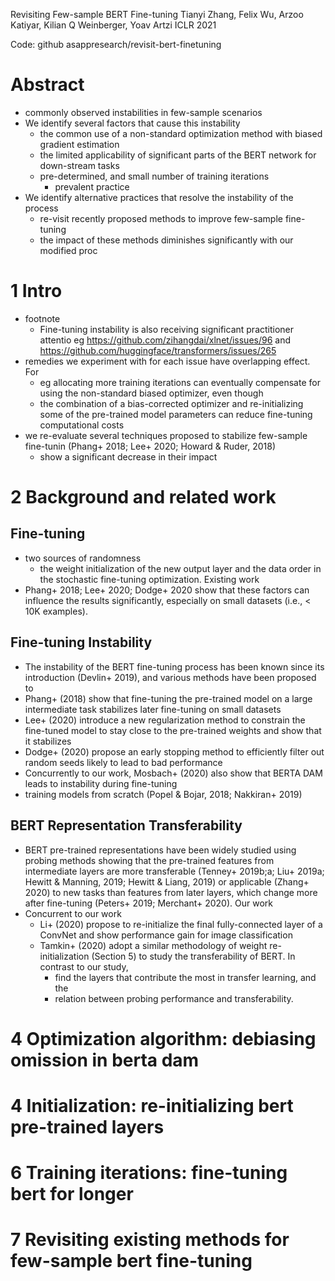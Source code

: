 Revisiting Few-sample BERT Fine-tuning
Tianyi Zhang, Felix Wu, Arzoo Katiyar, Kilian Q Weinberger, Yoav Artzi
ICLR 2021

Code: github asappresearch/revisit-bert-finetuning

# Abstract

* commonly observed instabilities in few-sample scenarios
* We identify several factors that cause this instability
  * the common use of a non-standard optimization method with biased gradient
    estimation
  * the limited applicability of significant parts of the BERT network for
    down-stream tasks
  * pre-determined, and small number of training iterations
    * prevalent practice
* We identify alternative practices that resolve the instability of the process
  * re-visit recently proposed methods to improve few-sample fine-tuning
  * the impact of these methods diminishes significantly with our modified proc

# 1 Intro

* footnote
  * Fine-tuning instability is also receiving significant practitioner attentio
    eg https://github.com/zihangdai/xlnet/issues/96 and
    https://github.com/huggingface/transformers/issues/265
* remedies we experiment with for each issue have overlapping effect. For
  * eg allocating more training iterations can eventually compensate for using
    the non-standard biased optimizer, even though
  * the combination of a bias-corrected optimizer and re-initializing some of
    the pre-trained model parameters can reduce fine-tuning computational costs
* we re-evaluate several techniques proposed to stabilize few-sample fine-tunin
  (Phang+ 2018; Lee+ 2020; Howard & Ruder, 2018)
  * show a significant decrease in their impact

# 2 Background and related work

## Fine-tuning

* two sources of randomness
  * the weight initialization of the new output layer and the
    data order in the stochastic fine-tuning optimization. Existing work
* Phang+ 2018; Lee+ 2020; Dodge+ 2020 show that these factors can influence the
  results significantly, especially on small datasets (i.e., < 10K examples).

## Fine-tuning Instability

* The instability of the BERT fine-tuning process has been known since its
  introduction (Devlin+ 2019), and various methods have been proposed to
* Phang+ (2018) show that fine-tuning the pre-trained model on a large
  intermediate task stabilizes later fine-tuning on small datasets
* Lee+ (2020) introduce a new regularization method to constrain the fine-tuned
  model to stay close to the pre-trained weights and show that it stabilizes
* Dodge+ (2020) propose an early stopping method to efficiently filter out
  random seeds likely to lead to bad performance
* Concurrently to our work, Mosbach+ (2020) also show that
  BERTA DAM leads to instability during fine-tuning
* training models from scratch (Popel & Bojar, 2018; Nakkiran+ 2019)

## BERT Representation Transferability

* BERT pre-trained representations have been widely studied using probing
  methods showing that
  the pre-trained features from intermediate layers are more transferable
  (Tenney+ 2019b;a; Liu+ 2019a; Hewitt & Manning, 2019; Hewitt & Liang, 2019)
  or applicable (Zhang+ 2020) to new tasks than features from later layers,
  which change more after fine-tuning (Peters+ 2019; Merchant+ 2020). Our work
* Concurrent to our work
  * Li+ (2020) propose to re-initialize the final fully-connected layer of a
    ConvNet and show performance gain for image classification
  * Tamkin+ (2020) adopt a similar methodology of weight re-initialization
    (Section 5) to study the transferability of BERT. In contrast to our study,
    * find the layers that contribute the most in transfer learning, and the
    * relation between probing performance and transferability.

# 4 Optimization algorithm: debiasing omission in berta dam

# 4 Initialization: re-initializing bert pre-trained layers

# 6 Training iterations: fine-tuning bert for longer

# 7 Revisiting existing methods for few-sample bert fine-tuning

